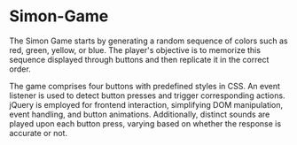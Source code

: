 # Simon-Game

The Simon Game starts by generating a random sequence of colors such as red, green, yellow, or blue. The player's objective is to memorize this sequence displayed through buttons and then replicate it in the correct order.

The game comprises four buttons with predefined styles in CSS. An event listener is used to detect button presses and trigger corresponding actions. jQuery is employed for frontend interaction, simplifying DOM manipulation, event handling, and button animations. Additionally, distinct sounds are played upon each button press, varying based on whether the response is accurate or not.
